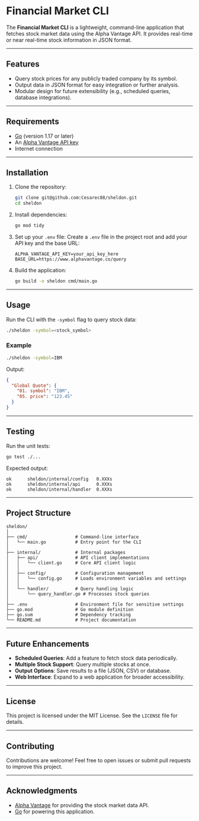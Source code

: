 
# **Financial Market CLI**

The **Financial Market CLI** is a lightweight, command-line application that fetches stock market data using the Alpha Vantage API. It provides real-time or near real-time stock information in JSON format.

---

## **Features**
- Query stock prices for any publicly traded company by its symbol.
- Output data in JSON format for easy integration or further analysis.
- Modular design for future extensibility (e.g., scheduled queries, database integrations).

---

## **Requirements**
- [Go](https://golang.org/doc/install) (version 1.17 or later)
- An [Alpha Vantage API key](https://www.alphavantage.co/support/#api-key)
- Internet connection

---

## **Installation**

1. Clone the repository:
   ```bash
   git clone git@github.com:Cesarec88/sheldon.git
   cd sheldon
   ```

2. Install dependencies:
   ```bash
   go mod tidy
   ```

3. Set up your `.env` file:
   Create a `.env` file in the project root and add your API key and the base URL:
   ```
   ALPHA_VANTAGE_API_KEY=your_api_key_here
   BASE_URL=https://www.alphavantage.co/query
   ```

4. Build the application:
   ```bash
   go build -o sheldon cmd/main.go
   ```

---

## **Usage**

Run the CLI with the `-symbol` flag to query stock data:
```bash
./sheldon -symbol=<stock_symbol>
```

### **Example**
```bash
./sheldon -symbol=IBM
```
Output:
```json
{
  "Global Quote": {
    "01. symbol": "IBM",
    "05. price": "123.45"
  }
}
```

---

## **Testing**

Run the unit tests:
```bash
go test ./...
```

Expected output:
```
ok  	sheldon/internal/config   0.XXXs
ok  	sheldon/internal/api      0.XXXs
ok  	sheldon/internal/handler  0.XXXs
```

---

## **Project Structure**
```
sheldon/
│
├── cmd/                  # Command-line interface
│   └── main.go           # Entry point for the CLI
│
├── internal/             # Internal packages
│   ├── api/              # API client implementations
│   │   └── client.go     # Core API client logic
│   │
│   ├── config/           # Configuration management
│   │   └── config.go     # Loads environment variables and settings
│   │
│   └── handler/          # Query handling logic
│       └── query_handler.go # Processes stock queries
│
├── .env                  # Environment file for sensitive settings
├── go.mod                # Go module definition
├── go.sum                # Dependency tracking
└── README.md             # Project documentation
```

---

## **Future Enhancements**
- **Scheduled Queries**: Add a feature to fetch stock data periodically.
- **Multiple Stock Support**: Query multiple stocks at once.
- **Output Options**: Save results to a file (JSON, CSV) or database.
- **Web Interface**: Expand to a web application for broader accessibility.

---

## **License**
This project is licensed under the MIT License. See the `LICENSE` file for details.

---

## **Contributing**
Contributions are welcome! Feel free to open issues or submit pull requests to improve this project.

---

## **Acknowledgments**
- [Alpha Vantage](https://www.alphavantage.co/) for providing the stock market data API.
- [Go](https://golang.org/) for powering this application.
